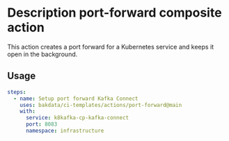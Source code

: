# Description port-forward composite action

This action creates a port forward for a Kubernetes service and keeps it open in the background.

## Usage

```yaml
steps:
  - name: Setup port forward Kafka Connect
    uses: bakdata/ci-templates/actions/port-forward@main
    with:
      service: k8kafka-cp-kafka-connect
      port: 8083
      namespace: infrastructure
```
